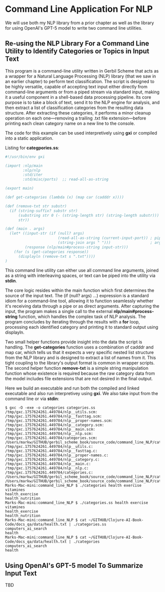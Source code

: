 # Command Line Application For NLP

We will use both my NLP library from a prior chapter as well as the library for using OpenAI's GPT-5 model to write two command line utilities.

## Re-using the NLP Library For a Command Line Utility to Identify Categories or Topics in Input Text

This program is a command-line utility written in Gerbil Scheme that acts as a wrapper for a Natural Language Processing (NLP) library (that we saw in an earlier chapter) to perform text classification. The script is designed to be highly versatile, capable of accepting text input either directly from command-line arguments or from a piped stream via standard input, making it a useful component in a shell-based data processing pipeline. Its core purpose is to take a block of text, send it to the NLP engine for analysis, and then extract a list of classification categories from the resulting data structure. After extracting these categories, it performs a minor cleanup operation on each one—removing a trailing .txt file extension—before printing each clean category name on a new line to the console.

The code for this example can be used interpretively using **gxi** or compiled into a static application.

Listing for **categpories.ss**:

```scheme
#!/usr/bin/env gxi

(import :nlp/main
        :nlp/nlp
        :std/iter
        :std/misc/ports)  ;; read-all-as-string

(export main)

(def get-categories (lambda (x) (map car (cadddr x))))

(def (remove-txt str substr)
  (if (string-suffix? substr str)
      (substring str 0 (- (string-length str) (string-length substr)))
      str))

(def (main . args)
  (let* ((input-str (if (null? args)
                        (read-all-as-string (current-input-port)) ; piped stdin
                        (string-join args " ")))                  ; argv
         (response (nlp/main#process-string input-str)))
    (for (s (get-categories response))
      (displayln (remove-txt s ".txt"))))
)
```

This command line utility can either use all command line arguments, joined as a string with interleaving spaces, or text can be piped into the utility via **stdin**.

The core logic resides within the main function which first determines the source of the input text. The (if (null? args) ...) expression is a standard idiom for a command-line tool, allowing it to function seamlessly whether it's receiving data through a pipe or as direct arguments. After capturing the input, the program makes a single call to the external **nlp/main#process-string** function, which handles the complex task of NLP analysis. The program concludes by iterating through the results with a **for** loop, processing each identified category and printing it to standard output using displayln.

Two small helper functions provide insight into the data the script is handling. The **get-categories** function uses a combination of cadddr and map car, which tells us that it expects a very specific nested list structure from the NLP library and is designed to extract a list of names from it. This tight coupling to the library's output format is common in wrapper scripts. The second helper function **remove-txt** is a simple string manipulation function whose existence is required because the raw category data from the model includes file extensions that are not desired in the final output.

Here we build an executable and run both the compiled and linked executable and also run interpretivey using **gxi**. We also take input from the command line or via **stdin**:

```console
$ gxc -O -exe -o categories categories.ss                             
/tmp/gxc.1757624261.449784/nlp__utils.scm:
/tmp/gxc.1757624261.449784/nlp__fasttag.scm:
/tmp/gxc.1757624261.449784/nlp__proper-names.scm:
/tmp/gxc.1757624261.449784/nlp__category.scm:
/tmp/gxc.1757624261.449784/nlp__main.scm:
/tmp/gxc.1757624261.449784/nlp__nlp.scm:
/tmp/gxc.1757624261.449784/categories.scm:
/Users/markw/GITHUB/gerbil_scheme_book/source_code/command_line_NLP/categories__exe.scm:
/tmp/gxc.1757624261.449784/nlp__utils.c:
/tmp/gxc.1757624261.449784/nlp__fasttag.c:
/tmp/gxc.1757624261.449784/nlp__proper-names.c:
/tmp/gxc.1757624261.449784/nlp__category.c:
/tmp/gxc.1757624261.449784/nlp__main.c:
/tmp/gxc.1757624261.449784/nlp__nlp.c:
/tmp/gxc.1757624261.449784/categories.c:
/Users/markw/GITHUB/gerbil_scheme_book/source_code/command_line_NLP/categories__exe.c:
/Users/markw/GITHUB/gerbil_scheme_book/source_code/command_line_NLP/categories__exe_.c:
Marks-Mac-mini:command_line_NLP $ ./categories health exercise vitamines 
health_exercise
health_nutrition
Marks-Mac-mini:command_line_NLP $ ./categories.ss health exercise vitamines
health_exercise
health_nutrition
Marks-Mac-mini:command_line_NLP $ cat ~/GITHUB/Clojure-AI-Book-Code/docs_qa/data/health.txt | ./categories.ss
computers_ai_search
health
Marks-Mac-mini:command_line_NLP $ cat ~/GITHUB/Clojure-AI-Book-Code/docs_qa/data/health.txt | ./categories   
computers_ai_search
health
```


## Using OpenAI's GPT-5 model To Summarize Input Text

TBD
